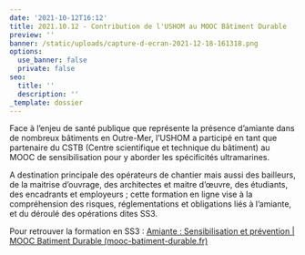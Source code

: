 ```yaml
---
date: '2021-10-12T16:12'
title: 2021.10.12 - Contribution de l'USHOM au MOOC Bâtiment Durable
preview: ''
banner: /static/uploads/capture-d-ecran-2021-12-18-161318.png
options:
  use_banner: false
  private: false
seo:
  title: ''
  description: ''
_template: dossier
---
```


Face à l’enjeu de santé publique que représente la présence d’amiante dans de nombreux bâtiments en Outre-Mer, l’USHOM a participé en tant que partenaire du CSTB (Centre scientifique et technique du bâtiment) au MOOC de sensibilisation pour y aborder les spécificités ultramarines.

A destination principale des opérateurs de chantier mais aussi des bailleurs, de la maitrise d’ouvrage, des architectes et maitre d’œuvre, des étudiants, des encadrants et employeurs ; cette formation en ligne vise à la compréhension des risques, réglementations et obligations liés à l’amiante, et du déroulé des opérations dites SS3.

Pour retrouver la formation en SS3 : [Amiante : Sensibilisation et prévention | MOOC Batiment Durable (mooc-batiment-durable.fr)](https://www.mooc-batiment-durable.fr/courses/course-v1:CSTB+SESSION01+2021/about)
